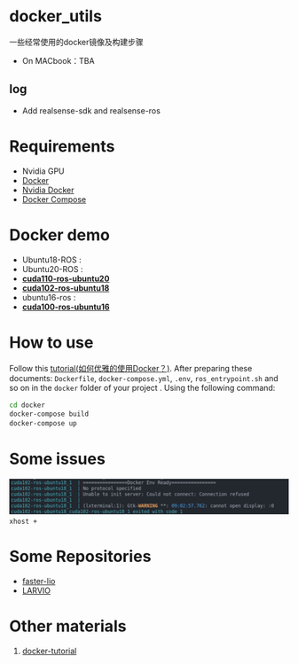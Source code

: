 # docker_utils
一些经常使用的docker镜像及构建步骤
 - On MACbook：TBA

## log
- Add realsense-sdk and realsense-ros 

# Requirements
- Nvidia GPU
- [Docker](https://docs.docker.com/engine/install/ubuntu/)
- [Nvidia Docker](https://github.com/NVIDIA/nvidia-docker)
- [Docker Compose](https://github.com/docker/compose)

# Docker demo
- Ubuntu18-ROS : 
- Ubuntu20-ROS :
- [**cuda110-ros-ubuntu20**](./docker-cuda110-ros-ubuntu20)
- [**cuda102-ros-ubuntu18**](./docker-cuda102-ros-ubuntu18)
- ubuntu16-ros : 
- [**cuda100-ros-ubuntu16**](./docker-cuda100-ros-ubuntu16)

# How to use
Follow this [tutorial(如何优雅的使用Docker？)](https://zhuanlan.zhihu.com/p/482118286). After preparing these documents: `Dockerfile`, `docker-compose.yml`, `.env`, `ros_entrypoint.sh` and so on in the `docker` folder of your project . Using the following command:

```bash
cd docker
docker-compose build
docker-compose up
```

# Some issues
![](https://raw.githubusercontent.com/zhuhu00/img/master/2022-04-08-17-05-47.png)
```xhost +```

# Some Repositories
- [faster-lio](https://github.com/gaoxiang12/faster-lio)
- [LARVIO](https://github.com/zhuhu00/LARVIO)


# Other materials
1. [docker-tutorial](https://github.com/twtrubiks/docker-tutorial)

